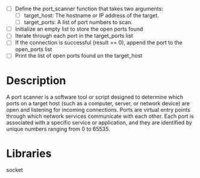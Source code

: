 - [ ] Define the port_scanner function that takes two arguments:
	- [ ] target_host: The hostname or IP address of the target.
	- [ ] target_ports: A list of port numbers to scan.
- [ ] Initialize an empty list to store the open ports found
- [ ] Iterate through each port in the target_ports list
- [ ] If the connection is successful (result == 0), append the port to the open_ports list
- [ ] Print the list of open ports found on the target_host
# Description
A port scanner is a software tool or script designed to determine which ports on a target host (such as a computer, server, or network device) are open and listening for incoming connections. Ports are virtual entry points through which network services communicate with each other. Each port is associated with a specific service or application, and they are identified by unique numbers ranging from 0 to 65535.
# Libraries
socket
